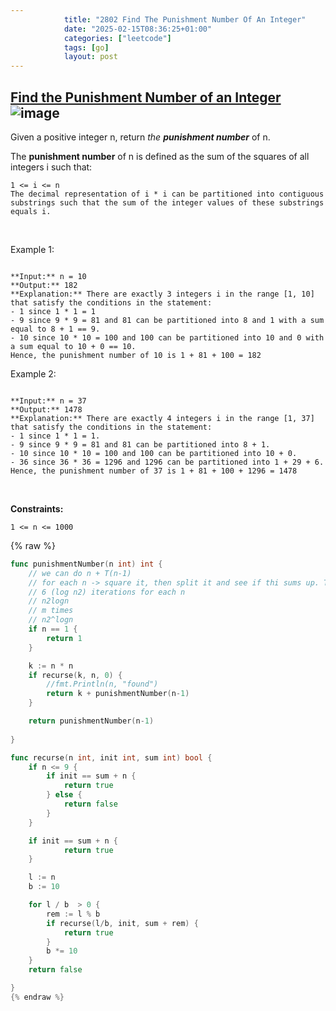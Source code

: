 ```yaml
---
            title: "2802 Find The Punishment Number Of An Integer"
            date: "2025-02-15T08:36:25+01:00"
            categories: ["leetcode"]
            tags: [go]
            layout: post
---
```

            
## [Find the Punishment Number of an Integer](https://leetcode.com/problems/find-the-punishment-number-of-an-integer) ![image](https://img.shields.io/badge/Difficulty-Medium-orange)

Given a positive integer n, return *the **punishment number*** of n.

The **punishment number** of n is defined as the sum of the squares of all integers i such that:

	1 <= i <= n
	The decimal representation of i * i can be partitioned into contiguous substrings such that the sum of the integer values of these substrings equals i.

 

Example 1:

```

**Input:** n = 10
**Output:** 182
**Explanation:** There are exactly 3 integers i in the range [1, 10] that satisfy the conditions in the statement:
- 1 since 1 * 1 = 1
- 9 since 9 * 9 = 81 and 81 can be partitioned into 8 and 1 with a sum equal to 8 + 1 == 9.
- 10 since 10 * 10 = 100 and 100 can be partitioned into 10 and 0 with a sum equal to 10 + 0 == 10.
Hence, the punishment number of 10 is 1 + 81 + 100 = 182

```

Example 2:

```

**Input:** n = 37
**Output:** 1478
**Explanation:** There are exactly 4 integers i in the range [1, 37] that satisfy the conditions in the statement:
- 1 since 1 * 1 = 1. 
- 9 since 9 * 9 = 81 and 81 can be partitioned into 8 + 1. 
- 10 since 10 * 10 = 100 and 100 can be partitioned into 10 + 0. 
- 36 since 36 * 36 = 1296 and 1296 can be partitioned into 1 + 29 + 6.
Hence, the punishment number of 37 is 1 + 81 + 100 + 1296 = 1478

```

 

**Constraints:**

	1 <= n <= 1000

{% raw %}
```go
func punishmentNumber(n int) int {
    // we can do n + T(n-1)
    // for each n -> square it, then split it and see if thi sums up. This can be done in 
    // 6 (log n2) iterations for each n
    // n2logn
    // m times 
    // n2^logn
    if n == 1 {
        return 1
    }

    k := n * n
    if recurse(k, n, 0) {
        //fmt.Println(n, "found")
        return k + punishmentNumber(n-1)
    }

    return punishmentNumber(n-1)
    
}

func recurse(n int, init int, sum int) bool {
    if n <= 9 {
        if init == sum + n {
            return true
        } else {
            return false
        }
    }

    if init == sum + n {
            return true
    }

    l := n
    b := 10

    for l / b  > 0 {
        rem := l % b
        if recurse(l/b, init, sum + rem) {
            return true
        }
        b *= 10
    }
    return false

}
{% endraw %}
